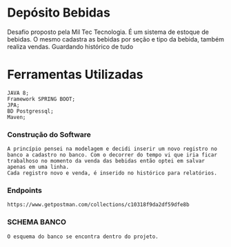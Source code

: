 # Depósito Bebidas

Desafio proposto pela Mil Tec Tecnologia. 
É um sistema de estoque de bebidas. O mesmo cadastra as bebidas por seção e tipo da bebida, também realiza vendas. Guardando histórico de tudo
 
# Ferramentas Utilizadas
    JAVA 8;
    Framework SPRING BOOT;
    JPA;
    BD Postgressql;
    Maven;

### Construção do Software
    A princípio pensei na modelagem e decidi inserir um novo registro no banco a cadastro no banco. Com o decorrer do tempo vi que iria ficar trabalhoso no momento da venda das bebidas então optei em salvar apenas em uma linha.
    Cada registro novo e venda, é inserido no histórico para relatórios. 


### Endpoints 
    https://www.getpostman.com/collections/c10318f9da2df59dfe8b
    
### SCHEMA BANCO
    O esquema do banco se encontra dentro do projeto.
